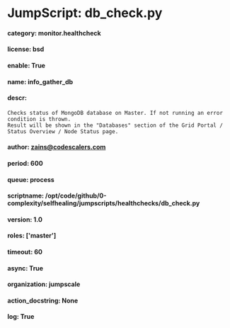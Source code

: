 
# JumpScript: db_check.py
        
#### category: monitor.healthcheck
#### license: bsd
#### enable: True
#### name: info_gather_db
#### descr: 
```
Checks status of MongoDB database on Master. If not running an error condition is thrown.
Result will be shown in the "Databases" section of the Grid Portal / Status Overview / Node Status page.

```
#### author: zains@codescalers.com
#### period: 600
#### queue: process
#### scriptname: /opt/code/github/0-complexity/selfhealing/jumpscripts/healthchecks/db_check.py
#### version: 1.0
#### roles: ['master']
#### timeout: 60
#### async: True
#### organization: jumpscale
#### action_docstring: None
#### log: True